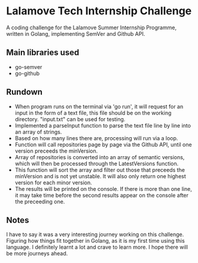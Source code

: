 # Lalamove Tech Internship Challenge
A coding challenge for the Lalamove Summer Internship Programme, written in Golang, implementing SemVer and Github API.

## Main libraries used
* go-semver
* go-github

## Rundown
* When program runs on the terminal via 'go run', it will request for an input in the form of a text file, this file should be on the working directory. "input.txt" can be used for testing.
* Implemented a parseInput function to parse the text file line by line into an array of strings.
* Based on how many lines there are, processing will run via a loop.
* Function will call repositories page by page via the Github API, until one version preceeds the minVersion.
* Array of repositories is converted into an array of semantic versions, which will then be processed through the LatestVersions function.
* This function will sort the array and filter out those that preceeds the minVersion and is not yet unstable. It will also only return one highest version for each minor version.
* The results will be printed on the console. If there is more than one line, it may take time before the second results appear on the console after the preceeding one.

## Notes
I have to say it was a very interesting journey working on this challenge. Figuring how things fit together in Golang, as it is my first time using this language. I definitely learnt a lot and crave to learn more. I hope there will be more journeys ahead.
